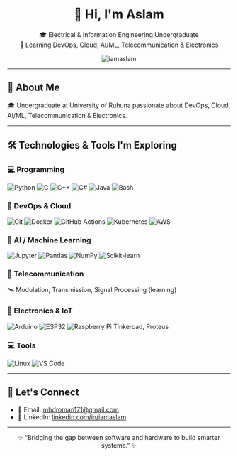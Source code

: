 <h1 align="center">👋 Hi, I'm Aslam</h1>

<p align="center">
🎓 Electrical & Information Engineering Undergraduate <br/>
🚀 Learning DevOps, Cloud, AI/ML, Telecommunication & Electronics
</p>

<p align="center">
  <img src="https://komarev.com/ghpvc/?username=iamaslam&label=Profile%20views&color=0e75b6&style=flat" alt="iamaslam" />
</p>

---

## 📌 About Me

🎓 Undergraduate at University of Ruhuna passionate about DevOps, Cloud, AI/ML, Telecommunication & Electronics.

---

## 🛠️ Technologies & Tools I'm Exploring

### 💻 Programming
![Python](https://img.shields.io/badge/-Python-05122A?style=flat&logo=python)
![C](https://img.shields.io/badge/-C-05122A?style=flat&logo=c)
![C++](https://img.shields.io/badge/-C++-05122A?style=flat&logo=c%2B%2B)
![C#](https://img.shields.io/badge/-CSharp-05122A?style=flat&logo=csharp)
![Java](https://img.shields.io/badge/-Java-05122A?style=flat&logo=java)
![Bash](https://img.shields.io/badge/-Bash-05122A?style=flat&logo=gnu-bash)

### 🔧 DevOps & Cloud
![Git](https://img.shields.io/badge/-Git-05122A?style=flat&logo=git)
![Docker](https://img.shields.io/badge/-Docker-05122A?style=flat&logo=docker)
![GitHub Actions](https://img.shields.io/badge/-GitHub%20Actions-05122A?style=flat&logo=githubactions)
![Kubernetes](https://img.shields.io/badge/-Kubernetes-05122A?style=flat&logo=kubernetes)
![AWS](https://img.shields.io/badge/-AWS-05122A?style=flat&logo=amazonaws)

### 🤖 AI / Machine Learning
![Jupyter](https://img.shields.io/badge/-Jupyter-05122A?style=flat&logo=jupyter)
![Pandas](https://img.shields.io/badge/-Pandas-05122A?style=flat&logo=pandas)
![NumPy](https://img.shields.io/badge/-NumPy-05122A?style=flat&logo=numpy)
![Scikit-learn](https://img.shields.io/badge/-Scikit%20Learn-05122A?style=flat&logo=scikit-learn)

### 📶 Telecommunication
🛰️ Modulation, Transmission, Signal Processing (learning)

### 🔌 Electronics & IoT
![Arduino](https://img.shields.io/badge/-Arduino-05122A?style=flat&logo=arduino)
![ESP32](https://img.shields.io/badge/-ESP32-05122A?style=flat)
![Raspberry Pi](https://img.shields.io/badge/-Raspberry%20Pi-05122A?style=flat&logo=raspberrypi)
Tinkercad, Proteus

### 💻 Tools
![Linux](https://img.shields.io/badge/-Linux-05122A?style=flat&logo=linux)
![VS Code](https://img.shields.io/badge/-VS%20Code-05122A?style=flat&logo=visualstudiocode)

---

## 🔗 Let's Connect

- 📧 Email: [mhdroman171@gmail.com](mailto:mhdroman171@gmail.com)  
- 💼 LinkedIn: [linkedin.com/in/iamaslam](https://www.linkedin.com/in/iamaslam/)

---

<p align="center">
✨ “Bridging the gap between software and hardware to build smarter systems.” ✨
</p>
